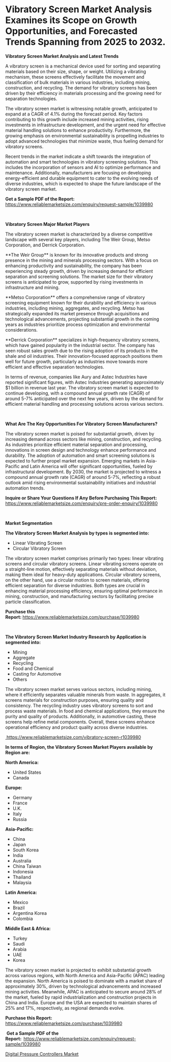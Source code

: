 <p><h1>Vibratory Screen Market Analysis Examines its Scope on Growth Opportunities, and Forecasted Trends Spanning from 2025 to 2032.</h1></p><p><strong>Vibratory Screen Market Analysis and Latest Trends</strong></p>
<p><p>A vibratory screen is a mechanical device used for sorting and separating materials based on their size, shape, or weight. Utilizing a vibrating mechanism, these screens effectively facilitate the movement and classification of bulk materials in various industries, including mining, construction, and recycling. The demand for vibratory screens has been driven by their efficiency in materials processing and the growing need for separation technologies.</p><p>The vibratory screen market is witnessing notable growth, anticipated to expand at a CAGR of 4.1% during the forecast period. Key factors contributing to this growth include increased mining activities, rising investments in infrastructure development, and the urgent need for effective material handling solutions to enhance productivity. Furthermore, the growing emphasis on environmental sustainability is propelling industries to adopt advanced technologies that minimize waste, thus fueling demand for vibratory screens.</p><p>Recent trends in the market indicate a shift towards the integration of automation and smart technologies in vibratory screening solutions. This includes the incorporation of sensors and AI to optimize performance and maintenance. Additionally, manufacturers are focusing on developing energy-efficient and durable equipment to cater to the evolving needs of diverse industries, which is expected to shape the future landscape of the vibratory screen market.</p></p>
<p><strong>Get a Sample PDF of the Report:&nbsp;</strong> <a href="https://www.reliablemarketsize.com/enquiry/request-sample/1039980?utm_campaign=2269&utm_medium=2&utm_source=Github&utm_content=ia&utm_term=18022025&utm_id=vibratory-screen">https://www.reliablemarketsize.com/enquiry/request-sample/1039980</a></p>
<p>&nbsp;</p>
<p><strong>Vibratory Screen Major Market Players</strong></p>
<p><p>The vibratory screen market is characterized by a diverse competitive landscape with several key players, including The Weir Group, Metso Corporation, and Derrick Corporation. </p><p>**The Weir Group** is known for its innovative products and strong presence in the mining and minerals processing sectors. With a focus on enhancing productivity and sustainability, the company has been experiencing steady growth, driven by increasing demand for efficient separation and screening solutions. The market size for their vibratory screens is anticipated to grow, supported by rising investments in infrastructure and mining.</p><p>**Metso Corporation** offers a comprehensive range of vibratory screening equipment known for their durability and efficiency in various industries, including mining, aggregates, and recycling. Metso has strategically expanded its market presence through acquisitions and technological advancements, projecting substantial growth in the coming years as industries prioritize process optimization and environmental considerations.</p><p>**Derrick Corporation** specializes in high-frequency vibratory screens, which have gained popularity in the industrial sector. The company has seen robust sales growth due to the rising adoption of its products in the shale and oil industries. Their innovation-focused approach positions them well for future growth, particularly as industries move towards more efficient and effective separation technologies.</p><p>In terms of revenue, companies like Aury and Astec Industries have reported significant figures, with Astec Industries generating approximately $1 billion in revenue last year. The vibratory screen market is expected to continue developing, with a compound annual growth rate (CAGR) of around 5-7% anticipated over the next few years, driven by the demand for efficient material handling and processing solutions across various sectors.</p></p>
<p>&nbsp;</p>
<p><strong>What Are The Key Opportunities For Vibratory Screen Manufacturers?</strong></p>
<p><p>The vibratory screen market is poised for substantial growth, driven by increasing demand across sectors like mining, construction, and recycling. As industries prioritize efficient material separation and processing, innovations in screen design and technology enhance performance and durability. The adoption of automation and smart screening solutions is expected to further propel market expansion. Emerging markets in Asia-Pacific and Latin America will offer significant opportunities, fueled by infrastructural development. By 2030, the market is projected to witness a compound annual growth rate (CAGR) of around 5-7%, reflecting a robust outlook amid rising environmental sustainability initiatives and industrial automation trends.</p></p>
<p><strong>Inquire or Share Your Questions If Any Before Purchasing This Report:</strong> <a href="https://www.reliablemarketsize.com/enquiry/pre-order-enquiry/1039980?utm_campaign=2269&utm_medium=2&utm_source=Github&utm_content=ia&utm_term=18022025&utm_id=vibratory-screen">https://www.reliablemarketsize.com/enquiry/pre-order-enquiry/1039980</a></p>
<p>&nbsp;</p>
<p><strong>Market Segmentation</strong></p>
<p><strong>The Vibratory Screen Market Analysis by types is segmented into:</strong></p>
<p><ul><li>Linear Vibrating Screen</li><li>Circular Vibratory Screen</li></ul></p>
<p><p>The vibratory screen market comprises primarily two types: linear vibrating screens and circular vibratory screens. Linear vibrating screens operate on a straight-line motion, effectively separating materials without deviation, making them ideal for heavy-duty applications. Circular vibratory screens, on the other hand, use a circular motion to screen materials, offering efficient separation for diverse industries. Both types are crucial in enhancing material processing efficiency, ensuring optimal performance in mining, construction, and manufacturing sectors by facilitating precise particle classification.</p></p>
<p><strong>Purchase this Report:&nbsp;</strong><a href="https://www.reliablemarketsize.com/purchase/1039980?utm_campaign=2269&utm_medium=2&utm_source=Github&utm_content=ia&utm_term=18022025&utm_id=vibratory-screen">https://www.reliablemarketsize.com/purchase/1039980</a></p>
<p>&nbsp;</p>
<p><strong>The Vibratory Screen Market Industry Research by Application is segmented into:</strong></p>
<p><ul><li>Mining</li><li>Aggregate</li><li>Recycling</li><li>Food and Chemical</li><li>Casting for Automotive</li><li>Others</li></ul></p>
<p><p>The vibratory screen market serves various sectors, including mining, where it efficiently separates valuable minerals from waste. In aggregates, it screens materials for construction purposes, ensuring quality and consistency. The recycling industry uses vibratory screens to sort and process waste materials. In food and chemical applications, they ensure the purity and quality of products. Additionally, in automotive casting, these screens help refine metal components. Overall, these screens enhance operational efficiency and product quality across diverse industries.</p></p>
<p><a href="https://www.reliablemarketsize.com/vibratory-screen-r1039980?utm_campaign=2269&utm_medium=2&utm_source=Github&utm_content=ia&utm_term=18022025&utm_id=vibratory-screen">&nbsp;https://www.reliablemarketsize.com/vibratory-screen-r1039980</a></p>
<p><strong>In terms of Region, the Vibratory Screen Market Players available by Region are:</strong></p>
<p>
    <p> <strong> North America: </strong>
        <ul>
            <li>United States</li>
            <li>Canada</li>
        </ul>
        </p> 
    <p> <strong> Europe: </strong>
        <ul>
            <li>Germany</li>
            <li>France</li>
            <li>U.K.</li>
            <li>Italy</li>
            <li>Russia</li>
        </ul>
        </p> 
    <p> <strong> Asia-Pacific: </strong>
        <ul>
            <li>China</li>
            <li>Japan</li>
            <li>South Korea</li>
            <li>India</li>
            <li>Australia</li>
            <li>China Taiwan</li>
            <li>Indonesia</li>
            <li>Thailand</li>
            <li>Malaysia</li>
        </ul>
        </p> 
    <p> <strong> Latin America: </strong>
        <ul>
            <li>Mexico</li>
            <li>Brazil</li>
            <li>Argentina Korea</li>
            <li>Colombia</li>
        </ul>
        </p> 
    <p> <strong> Middle East & Africa: </strong>
        <ul>
            <li>Turkey</li>
            <li>Saudi</li>
            <li>Arabia</li>
            <li>UAE</li>
            <li>Korea</li>
        </ul>
    </p>
    </p>
<p><p>The vibratory screen market is projected to exhibit substantial growth across various regions, with North America and Asia-Pacific (APAC) leading the expansion. North America is poised to dominate with a market share of approximately 30%, driven by technological advancements and increased mining activities. Meanwhile, APAC is anticipated to secure around 28% of the market, fueled by rapid industrialization and construction projects in China and India. Europe and the USA are expected to maintain shares of 25% and 17%, respectively, as regional demands evolve.</p></p>
<p><strong>Purchase this Report: </strong><a href="https://www.reliablemarketsize.com/purchase/1039980?utm_campaign=2269&utm_medium=2&utm_source=Github&utm_content=ia&utm_term=18022025&utm_id=vibratory-screen">https://www.reliablemarketsize.com/purchase/1039980</a></p>
<p>&nbsp;<strong>Get a Sample PDF of the Report:&nbsp;&nbsp;</strong><a href="https://www.reliablemarketsize.com/enquiry/request-sample/1039980?utm_campaign=2269&utm_medium=2&utm_source=Github&utm_content=ia&utm_term=18022025&utm_id=vibratory-screen">https://www.reliablemarketsize.com/enquiry/request-sample/1039980</a></p>
<p><strong></strong></p>
<p><p><a href="https://github.com/skerretflossie9297/Market-Research-Report-List-1/blob/main/digital-pressure-controllers-market.md?utm_campaign=2269&utm_medium=2&utm_source=Github&utm_content=ia&utm_term=18022025&utm_id=vibratory-screen">Digital Pressure Controllers Market</a></p></p>